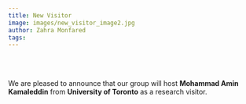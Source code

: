 ```yaml
---
title: New Visitor
image: images/new_visitor_image2.jpg
author: Zahra Monfared
tags:
---
```


<br>
<br>

We are pleased to announce that our group will host **Mohammad Amin Kamaleddin** from **University of Toronto** as a research visitor.
